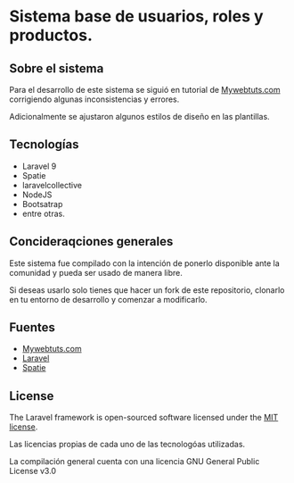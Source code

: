 # Sistema base de usuarios, roles y productos.

## Sobre el sistema

Para el desarrollo de este sistema se siguió en tutorial de [ Mywebtuts.com](https://www.mywebtuts.com/blog/laravel-9-user-roles-and-permissions-tutorial-example?ref=morioh.com&utm_source=morioh.com) corrigiendo algunas inconsistencias y errores.

Adicionalmente se ajustaron algunos estilos de diseño en las plantillas.

## Tecnologías

-   Laravel 9
-   Spatie
-   laravelcollective
-   NodeJS
-   Bootsatrap
-   entre otras.

## Concideraqciones generales

Este sistema fue compilado con la intención de ponerlo disponible ante la comunidad y pueda ser usado de manera libre.

Si deseas usarlo solo tienes que hacer un fork de este repositorio, clonarlo en tu entorno de desarrollo y comenzar a modificarlo.

## Fuentes

-   [Mywebtuts.com](https://www.mywebtuts.com/blog/laravel-9-user-roles-and-permissions-tutorial-example?ref=morioh.com&utm_source=morioh.com)
-   [Laravel](https://laravel.com/)
-   [Spatie](https://spatie.be/docs/laravel-permission/v5/installation-laravel)

## License

The Laravel framework is open-sourced software licensed under the [MIT license](https://opensource.org/licenses/MIT).

Las licencias propias de cada uno de las tecnologóas utilizadas.

La compilación general cuenta con una licencia GNU General Public License v3.0
